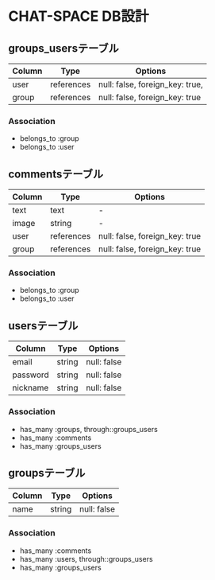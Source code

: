 # CHAT-SPACE DB設計
## groups_usersテーブル

|Column|Type|Options|
|------|----|-------|
|user|references|null: false, foreign_key: true,|
|group|references|null: false, foreign_key: true|

### Association
- belongs_to :group
- belongs_to :user

## commentsテーブル
|Column|Type|Options|
|------|----|-------|
|text|text|-|
|image|string|-|
|user|references|null: false, foreign_key: true|
|group|references|null: false, foreign_key: true|

### Association
- belongs_to :group
- belongs_to :user

## usersテーブル
|Column|Type|Options|
|------|----|-------|
|email|string|null: false|
|password|string|null: false|
|nickname|string|null: false|

### Association
- has_many :groups, through::groups_users
- has_many :comments
- has_many :groups_users

## groupsテーブル
|Column|Type|Options|
|------|----|-------|
|name|string|null: false|

### Association
- has_many :comments
- has_many :users,  through::groups_users
- has_many :groups_users
